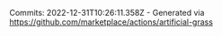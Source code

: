 Commits: 2022-12-31T10:26:11.358Z - Generated via https://github.com/marketplace/actions/artificial-grass
<br>
